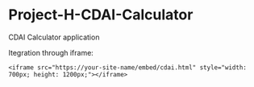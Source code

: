 # Project-H-CDAI-Calculator
CDAI Calculator application

Itegration through iframe:

`<iframe src="https://your-site-name/embed/cdai.html" style="width: 700px; height: 1200px;"></iframe>`
